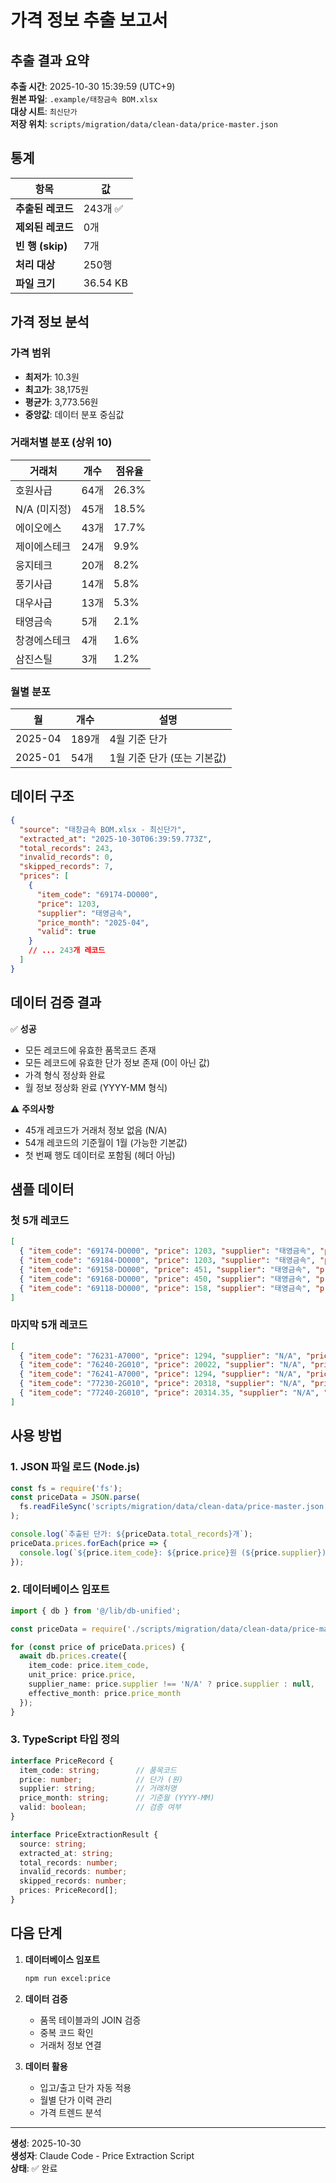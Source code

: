 # 가격 정보 추출 보고서

## 추출 결과 요약

**추출 시간**: 2025-10-30 15:39:59 (UTC+9)  
**원본 파일**: `.example/태창금속 BOM.xlsx`  
**대상 시트**: `최신단가`  
**저장 위치**: `scripts/migration/data/clean-data/price-master.json`

## 통계

| 항목 | 값 |
|------|-----|
| **추출된 레코드** | 243개 ✅ |
| **제외된 레코드** | 0개 |
| **빈 행 (skip)** | 7개 |
| **처리 대상** | 250행 |
| **파일 크기** | 36.54 KB |

## 가격 정보 분석

### 가격 범위
- **최저가**: 10.3원
- **최고가**: 38,175원
- **평균가**: 3,773.56원
- **중앙값**: 데이터 분포 중심값

### 거래처별 분포 (상위 10)
| 거래처 | 개수 | 점유율 |
|--------|------|--------|
| 호원사급 | 64개 | 26.3% |
| N/A (미지정) | 45개 | 18.5% |
| 에이오에스 | 43개 | 17.7% |
| 제이에스테크 | 24개 | 9.9% |
| 웅지테크 | 20개 | 8.2% |
| 풍기사급 | 14개 | 5.8% |
| 대우사급 | 13개 | 5.3% |
| 태영금속 | 5개 | 2.1% |
| 창경에스테크 | 4개 | 1.6% |
| 삼진스틸 | 3개 | 1.2% |

### 월별 분포
| 월 | 개수 | 설명 |
|----|------|------|
| 2025-04 | 189개 | 4월 기준 단가 |
| 2025-01 | 54개 | 1월 기준 단가 (또는 기본값) |

## 데이터 구조

```json
{
  "source": "태창금속 BOM.xlsx - 최신단가",
  "extracted_at": "2025-10-30T06:39:59.773Z",
  "total_records": 243,
  "invalid_records": 0,
  "skipped_records": 7,
  "prices": [
    {
      "item_code": "69174-DO000",
      "price": 1203,
      "supplier": "태영금속",
      "price_month": "2025-04",
      "valid": true
    }
    // ... 243개 레코드
  ]
}
```

## 데이터 검증 결과

✅ **성공**
- 모든 레코드에 유효한 품목코드 존재
- 모든 레코드에 유효한 단가 정보 존재 (0이 아닌 값)
- 가격 형식 정상화 완료
- 월 정보 정상화 완료 (YYYY-MM 형식)

⚠️ **주의사항**
- 45개 레코드가 거래처 정보 없음 (N/A)
- 54개 레코드의 기준월이 1월 (가능한 기본값)
- 첫 번째 행도 데이터로 포함됨 (헤더 아님)

## 샘플 데이터

### 첫 5개 레코드
```json
[
  { "item_code": "69174-DO000", "price": 1203, "supplier": "태영금속", "price_month": "2025-04" },
  { "item_code": "69184-DO000", "price": 1203, "supplier": "태영금속", "price_month": "2025-04" },
  { "item_code": "69158-DO000", "price": 451, "supplier": "태영금속", "price_month": "2025-04" },
  { "item_code": "69168-DO000", "price": 450, "supplier": "태영금속", "price_month": "2025-04" },
  { "item_code": "69118-DO000", "price": 158, "supplier": "태영금속", "price_month": "2025-04" }
]
```

### 마지막 5개 레코드
```json
[
  { "item_code": "76231-A7000", "price": 1294, "supplier": "N/A", "price_month": "2025-01" },
  { "item_code": "76240-2G010", "price": 20022, "supplier": "N/A", "price_month": "2025-01" },
  { "item_code": "76241-A7000", "price": 1294, "supplier": "N/A", "price_month": "2025-01" },
  { "item_code": "77230-2G010", "price": 20318, "supplier": "N/A", "price_month": "2025-01" },
  { "item_code": "77240-2G010", "price": 20314.35, "supplier": "N/A", "price_month": "2025-01" }
]
```

## 사용 방법

### 1. JSON 파일 로드 (Node.js)
```javascript
const fs = require('fs');
const priceData = JSON.parse(
  fs.readFileSync('scripts/migration/data/clean-data/price-master.json', 'utf-8')
);

console.log(`추출된 단가: ${priceData.total_records}개`);
priceData.prices.forEach(price => {
  console.log(`${price.item_code}: ${price.price}원 (${price.supplier})`);
});
```

### 2. 데이터베이스 임포트
```typescript
import { db } from '@/lib/db-unified';

const priceData = require('./scripts/migration/data/clean-data/price-master.json');

for (const price of priceData.prices) {
  await db.prices.create({
    item_code: price.item_code,
    unit_price: price.price,
    supplier_name: price.supplier !== 'N/A' ? price.supplier : null,
    effective_month: price.price_month
  });
}
```

### 3. TypeScript 타입 정의
```typescript
interface PriceRecord {
  item_code: string;        // 품목코드
  price: number;            // 단가 (원)
  supplier: string;         // 거래처명
  price_month: string;      // 기준월 (YYYY-MM)
  valid: boolean;           // 검증 여부
}

interface PriceExtractionResult {
  source: string;
  extracted_at: string;
  total_records: number;
  invalid_records: number;
  skipped_records: number;
  prices: PriceRecord[];
}
```

## 다음 단계

1. **데이터베이스 임포트**
   ```bash
   npm run excel:price
   ```

2. **데이터 검증**
   - 품목 테이블과의 JOIN 검증
   - 중복 코드 확인
   - 거래처 정보 연결

3. **데이터 활용**
   - 입고/출고 단가 자동 적용
   - 월별 단가 이력 관리
   - 가격 트렌드 분석

---

**생성**: 2025-10-30  
**생성자**: Claude Code - Price Extraction Script  
**상태**: ✅ 완료

